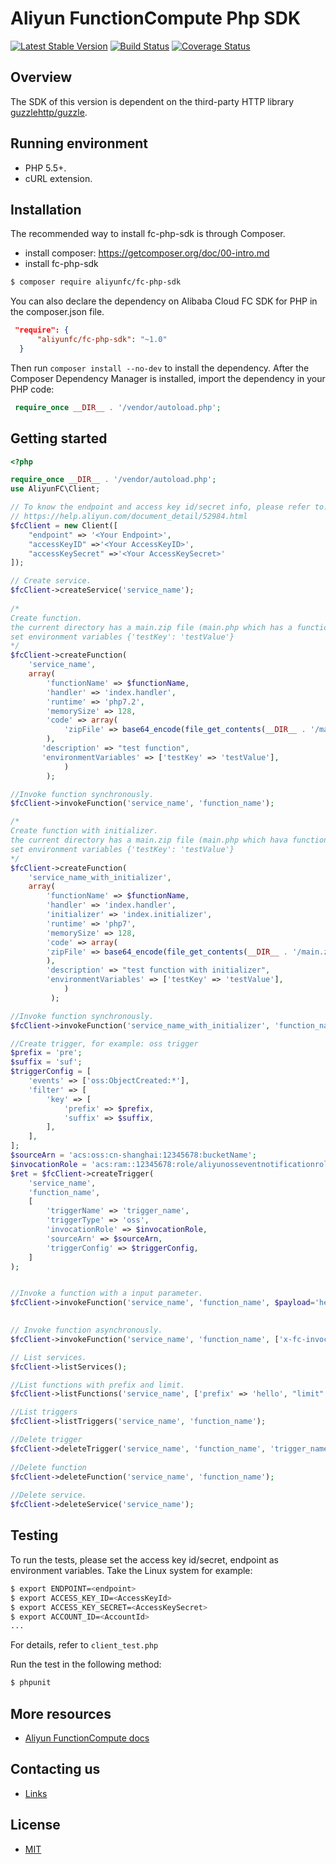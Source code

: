Aliyun FunctionCompute Php SDK
=================================

[![Latest Stable Version](https://img.shields.io/packagist/v/aliyunfc/fc-php-sdk.svg)](https://packagist.org/packages/aliyunfc/fc-php-sdk)
[![Build Status](https://travis-ci.org/aliyun/fc-php-sdk.svg?branch=master)](https://travis-ci.org/aliyun/fc-php-sdk)
[![Coverage Status](https://coveralls.io/repos/github/aliyun/fc-php-sdk/badge.svg?branch=master)](https://coveralls.io/github/aliyun/fc-php-sdk?branch=master)


Overview
--------

The SDK of this version is dependent on the third-party HTTP library [guzzlehttp/guzzle](https://github.com/guzzle/guzzle).


Running environment
-------------------

- PHP 5.5+.
- cURL extension.


Installation
-------------------

The recommended way to install fc-php-sdk is through Composer.

  - install composer: https://getcomposer.org/doc/00-intro.md
  - install fc-php-sdk

```bash
$ composer require aliyunfc/fc-php-sdk
```

You can also declare the dependency on Alibaba Cloud FC SDK for PHP in the composer.json file.
```json
 "require": {
      "aliyunfc/fc-php-sdk": "~1.0"
  }
```

Then run `composer install --no-dev` to install the dependency. After the Composer Dependency Manager is installed, import the dependency in your PHP code:
```php
 require_once __DIR__ . '/vendor/autoload.php';
```

Getting started
-------------------

```php
<?php

require_once __DIR__ . '/vendor/autoload.php';
use AliyunFC\Client;

// To know the endpoint and access key id/secret info, please refer to:
// https://help.aliyun.com/document_detail/52984.html
$fcClient = new Client([
    "endpoint" => '<Your Endpoint>',
    "accessKeyID" =>'<Your AccessKeyID>',
    "accessKeySecret" =>'<Your AccessKeySecret>'
]);

// Create service.
$fcClient->createService('service_name');
 
/*
Create function.
the current directory has a main.zip file (main.php which has a function of my_handler)
set environment variables {'testKey': 'testValue'}
*/
$fcClient->createFunction(
    'service_name',
    array(
        'functionName' => $functionName,
        'handler' => 'index.handler',
        'runtime' => 'php7.2',
        'memorySize' => 128,
        'code' => array(
            'zipFile' => base64_encode(file_get_contents(__DIR__ . '/main.zip')),
        ),
       'description' => "test function",
       'environmentVariables' => ['testKey' => 'testValue'],
			)
		);

//Invoke function synchronously.
$fcClient->invokeFunction('service_name', 'function_name');

/*
Create function with initializer.
the current directory has a main.zip file (main.php which hava functions of my_handler and my_initializer)
set environment variables {'testKey': 'testValue'}
*/
$fcClient->createFunction(
    'service_name_with_initializer',
    array(
        'functionName' => $functionName,
        'handler' => 'index.handler',
        'initializer' => 'index.initializer',
        'runtime' => 'php7',
        'memorySize' => 128,
        'code' => array(
        'zipFile' => base64_encode(file_get_contents(__DIR__ . '/main.zip')),
        ),
        'description' => "test function with initializer",
        'environmentVariables' => ['testKey' => 'testValue'],
            )
         );

//Invoke function synchronously.
$fcClient->invokeFunction('service_name_with_initializer', 'function_name');

//Create trigger, for example: oss trigger
$prefix = 'pre';
$suffix = 'suf';
$triggerConfig = [
    'events' => ['oss:ObjectCreated:*'],
    'filter' => [
        'key' => [
            'prefix' => $prefix,
            'suffix' => $suffix,
        ],
    ],
];
$sourceArn = 'acs:oss:cn-shanghai:12345678:bucketName';
$invocationRole = 'acs:ram::12345678:role/aliyunosseventnotificationrole';
$ret = $fcClient->createTrigger(
    'service_name',
    'function_name',
    [
        'triggerName' => 'trigger_name',
        'triggerType' => 'oss',
        'invocationRole' => $invocationRole,
        'sourceArn' => $sourceArn,
        'triggerConfig' => $triggerConfig,
    ]
);


//Invoke a function with a input parameter.
$fcClient->invokeFunction('service_name', 'function_name', $payload='hello_world');

    
// Invoke function asynchronously.
$fcClient->invokeFunction('service_name', 'function_name', ['x-fc-invocation-type' => 'Async']);

// List services.
$fcClient->listServices();

//List functions with prefix and limit.
$fcClient->listFunctions('service_name', ['prefix' => 'hello', "limit" => 2]);

//List triggers
$fcClient->listTriggers('service_name', 'function_name');

//Delete trigger
$fcClient->deleteTrigger('service_name', 'function_name', 'trigger_name');
    
//Delete function
$fcClient->deleteFunction('service_name', 'function_name');
    
//Delete service.
$fcClient->deleteService('service_name');

```

Testing
-------

To run the tests, please set the access key id/secret, endpoint as environment variables.
Take the Linux system for example:

```bash
$ export ENDPOINT=<endpoint>
$ export ACCESS_KEY_ID=<AccessKeyId>
$ export ACCESS_KEY_SECRET=<AccessKeySecret>
$ export ACCOUNT_ID=<AccountId>
...
```
For details, refer to `client_test.php`

Run the test in the following method:

```bash
$ phpunit
```

More resources
--------------
- [Aliyun FunctionCompute docs](https://help.aliyun.com/product/50980.html)

Contacting us
-------------
- [Links](https://help.aliyun.com/document_detail/53087.html)

License
-------
- [MIT](https://github.com/aliyun/fc-python-sdk/blob/master/LICENSE)

